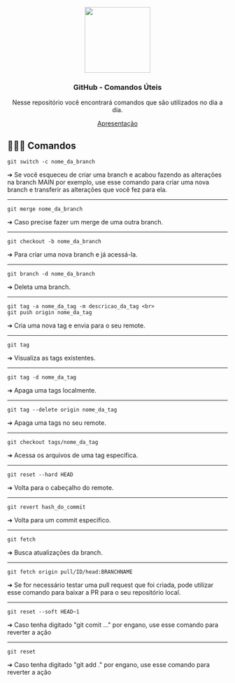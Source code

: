 <p align="center">
 
<img src="https://www.nicepng.com/png/full/52-520535_free-files-github-github-icon-png-white.png" width="150">
<h3 align="center">GitHub - Comandos Úteis</h3>

<p align="center">Nesse repositório você encontrará comandos que são utilizados no dia a dia.</p>
<p align="center"><a href="https://docs.google.com/presentation/d/1MUGOmkU1VH8HdjD3rP4Rr4PyHQ_VtfSzShA08pXtwJU/edit?usp=sharing">Apresentação</a></p>
</p>

## 👨🏿‍💻 Comandos

    git switch -c nome_da_branch

 ➔ Se você esqueceu de criar uma branch e acabou fazendo as alterações na branch MAIN por exemplo, use esse comando para criar uma nova branch e transferir as alterações que você fez para ela.
<hr>

    git merge nome_da_branch

 ➔ Caso precise fazer um merge de uma outra branch.
 
<hr>

    git checkout -b nome_da_branch

 ➔ Para criar uma nova branch e já acessá-la.
 
<hr>

    git branch -d nome_da_branch

 ➔ Deleta uma branch.

<hr>

    git tag -a nome_da_tag -m descricao_da_tag <br>
    git push origin nome_da_tag

 ➔ Cria uma nova tag e envia para o seu remote.
 
<hr>

    git tag

 ➔ Visualiza as tags existentes.
 
<hr>

    git tag -d nome_da_tag

 ➔ Apaga uma tags localmente.
 
 <hr>
 
    git tag --delete origin nome_da_tag

 ➔ Apaga uma tags no seu remote.
 
 <hr>
 
    git checkout tags/nome_da_tag

 ➔ Acessa os arquivos de uma tag especifica.
 
<hr>
 
    git reset --hard HEAD   

 ➔ Volta para o cabeçalho do remote.
 
<hr>
 
    git revert hash_do_commit

 ➔ Volta para um commit especifico.
 
 <hr>
 
    git fetch

 ➔ Busca atualizações da branch.
 
 <hr>
 
    git fetch origin pull/ID/head:BRANCHNAME

➔ Se for necessário testar uma pull request que foi criada, pode utilizar esse comando para baixar a PR para o seu repositório local.

 <hr>
 
    git reset --soft HEAD~1

 ➔ Caso tenha digitado "git comit ..." por engano, use esse comando para reverter a ação

  <hr>
 
    git reset

 ➔ Caso tenha digitado "git add ." por engano, use esse comando para reverter a ação
